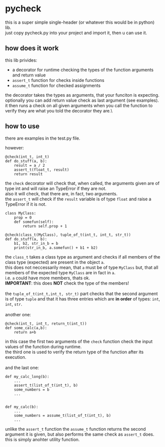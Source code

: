 # pycheck

this is a super simple single-header (or whatever this would be in python) lib.\
just copy pycheck.py into your project and import it, then u can use it.

## how does it work

this lib privides:
* a decorator for runtime checking the types of the function arguments and return value
* `assert_t` function for checks inside functions
* `assume_t` function for checked assignments

the decorator takes the types as arguments, that your funciton is expecting.\
optionally you can add return value check as last argument (see examples).\
it then runs a check on all given arguments when you call the function to verify they are what you told the decorator they are.\

## how to use

there are examples in the test.py file.

however:

```
@check(int_t, int_t)
def do_stuff(a, b):
    result = a / 2
    assert_t(float_t, result)
    return result
```

the `check` decorator will check that, when called, the arguments given are of type int and will raise an TypeError if they are not.\
also it will check, that there are, in fact, two arguments.\
the `assert_t` will check if the `result` variable is of type `float` and raise a TypeError if it is not.

```
class MyClass:
    prop = 0
    def somefun(self):
        return self.prop + 1

@check(class_t(MyClass), tuple_of_t(int_t, int_t, str_t))
def do_stuff(a, b):
    b1, b2, str_in_b = b
    print(str_in_b, a.somefun() + b1 + b2)
```

the `class_t` takes a class type as argument and checks if all members of the class type (expected) are present in the object `a`.\
this does not neccessarily mean, that `a` must be of type `MyClass` but, that all members of the expected type `MyClass` are in fact in `a`.\
i.e. `a` could have more members, thats ok.\
**IMPORTANT**: this does **NOT** check the type of the members!\
\
the `tuple_of_t(int_t,int_t, str_t)` part checks that the second argument is of type `tuple` and that it has three entries which are **in order** of types: `int`, `int`, `str`.\
\
another one:

```
@check(int_t, int_t, return_t(int_t))
def some_calc(a,b):
    return a+b
```

in this case the first two arguments of the `check` function check the input values of the function during runtime.\
the third one is used to verify the return type of the function after its execution.\
\
and the last one:
```
def my_calc_long(b):
    ...
    assert_t(list_of_t(int_t), b)
    some_numbers = b
    ...


def my_calc(b):
    ...
    some_numbers = assume_t(list_of_t(int_t), b)
    ...
```

unlike the `assert_t` function the `assume_t` function returns the second argument it is given, but also performs the same check as `assert_t` does.
this is simply anohter utility function.





